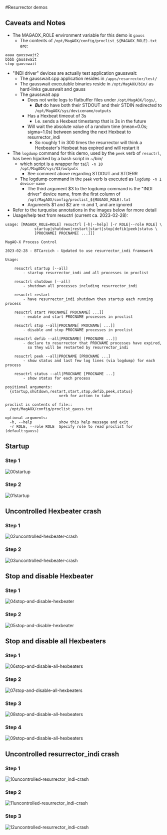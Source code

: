 #Resurrector demos

## Caveats and Notes

- The MAGAOX_ROLE environment variable for this demo is ```gauss```
  - The contents of  ```/opt/MagAOX/config/proclist_${MAGAOX_ROLE).txt``` are:
```
aaaa gausswait2
bbbb gausswait
stop gausswait
```
- "INDI driver" devices are actually test application gausswait:
  - The gausswait.cpp application resides in ```/apps/resurrector/test/```
  - The gausswait executable binaries reside in ```/opt/MagAOX/bin/``` as hard-links gausswait and gauss
  - The gausswait app
    - Does not write logs to flatbuffer files under ```/opt/MagAOX/logs/```,
      - **_But_** do have both their STDOUT and their STDIN redirected to ```/opt/MagAOX/sys/devicename/outputs```
    - Has a Hexbeat timeout of 3s
      - I.e. sends a Hexbeat timestamp that is 3s in the future
    - Will wait the absolute value of a random time (mean=0.0s; sigma=1.0s) between sending the next Hexbeat to resurrector_indi
      - So roughly 1 in 300 times the resurrector will think a Hexbeater's Hexbeat has expired and will restart it
- The ```logdump``` command for this demo, used by the ```peek``` verb of ```resuctrl```, has been hijacked by a bash script in ~/bin/
  - which script is a wrapper for ```tail -n 10 /opt/MagAOX/sys/$3/outputs```
    - See comment above regarding STDOUT and STDERR
  - The logdump command in the ```peek``` verb is executed as ```logdump -n 1 device-name```
    - The third argument \$3 to the logdump command is the "INDI driver" device name, from the first column of ```/opt/MagAOX/config/proclist_${MAGAOX_ROLE).txt```
    - Arguments \$1 and \$2 are -n and 1, and are ignored
- Refer to the turquoise annotations in the images below for more detail
- Usage/help text from resuctrl (current ca. 2023-02-28):
```
usage: [MAGAOX_ROLE=ROLE] resuctrl [-h|--help] [-r ROLE|--role ROLE] \
             startup|shutdown|restart|start|stop|defib|peek|status \
             [PROCNAME[ PROCNAME[ ...]]]

MagAO-X Process Control

2023-02-28 - BTCarcich - Updated to use resurrector_indi framework

Usage:

    resuctrl startup [--all]
        - startup resurrector_indi and all processes in proclist

    resuctrl shutdown [--all]
        - shutdown all processes including resurrector_indi

    resuctrl restart
        - have resurrector_indi shutdown then startup each running process

    resuctrl start PROCNAME[ PROCNAME[ ...]]
        - enable and start PROCNAME processes in proclist

    resuctrl stop --all|PROCNAME[ PROCNAME[ ...]]
        - disable and stop PROCNAME processes in proclist

    resuctrl defib --all|PROCNAME[ [PROCNAME ...]]
        - declare to resurrector that PROCNAME processes have expired,
          so they will be restarted by resurrector_indi

    resuctrl peek --all|PROCNAME [PROCNAME ...]
        - show status and last few log lines (via logdump) for each process

    resuctrl status --all|PROCNAME [PROCNAME ...]
        - show status for each process

positional arguments:
  {startup,shutdown,restart,start,stop,defib,peek,status}
                        verb for action to take

proclist is contents of file::
  /opt/MagAOX/config/proclist_gauss.txt

optional arguments:
  -h, --help            show this help message and exit
  -r ROLE, --role ROLE  Specify role to read proclist for (default:gauss)
```

## Startup

### Step 1
![00startup](zzimages/00startup.png)
### Step 2
![01startup](zzimages/01startup.png)

## Uncontrolled Hexbeater crash

### Step 1
![02uncontrolled-hexbeater-crash](zzimages/02uncontrolled-hexbeater-crash.png)
### Step 2
![03uncontrolled-hexbeater-crash](zzimages/03uncontrolled-hexbeater-crash.png)

## Stop and disable Hexbeater

### Step 1
![04stop-and-disable-hexbeater](zzimages/04stop-and-disable-hexbeater.png)
### Step 2
![05stop-and-disable-hexbeater](zzimages/05stop-and-disable-hexbeater.png)

## Stop and disable all Hexbeaters

### Step 1
![06stop-and-disable-all-hexbeaters](zzimages/06stop-and-disable-all-hexbeaters.png)
### Step 2
![07stop-and-disable-all-hexbeaters](zzimages/07stop-and-disable-all-hexbeaters.png)
### Step 3
![08stop-and-disable-all-hexbeaters](zzimages/08stop-and-disable-all-hexbeaters.png)
### Step 4
![09stop-and-disable-all-hexbeaters](zzimages/09stop-and-disable-all-hexbeaters.png)

## Uncontrolled resurrector_indi crash

### Step 1
![10uncontrolled-resurrector_indi-crash](zzimages/10uncontrolled-resurrector_indi-crash.png)
### Step 2
![11uncontrolled-resurrector_indi-crash](zzimages/11uncontrolled-resurrector_indi-crash.png)
### Step 3
![12uncontrolled-resurrector_indi-crash](zzimages/12uncontrolled-resurrector_indi-crash.png)
